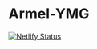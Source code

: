 # Armel-YMG

[![Netlify Status](https://api.netlify.com/api/v1/badges/bd0082de-44ff-4ec5-bdf6-8f7dceafde32/deploy-status)](https://app.netlify.com/sites/ymgconnect/deploys)

